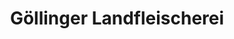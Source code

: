 ---
title: "Göllinger Landfleischerei"
url: /kyffhaeuserland/goellinger-landfleischerei/
shop: Metzgerei
---